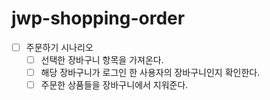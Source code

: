 # jwp-shopping-order

- [ ] 주문하기 시나리오
    - [ ] 선택한 장바구니 항목을 가져온다.
  - [ ] 해당 장바구니가 로그인 한 사용자의 장바구니인지 확인한다.
  - [ ] 주문한 상품들을 장바구니에서 지워준다.